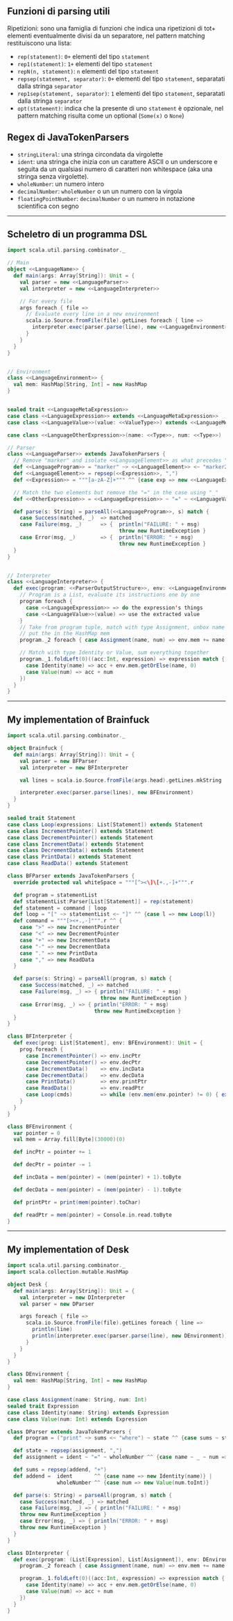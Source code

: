 ## Funzioni di parsing utili

Ripetizioni: sono una famiglia di funzioni che indica una ripetizioni di tot+ elementi eventualmente divisi da un separatore, nel pattern matching restituiscono una lista:

  - `rep(statement)`: `0+` elementi del tipo `statement`
  - `rep1(statement)`: `1+` elementi del tipo `statement`
  - `repN(n, statement)`: `n` elementi del tipo `statement`
  - `repsep(statement, separator)`: `0+` elementi del tipo `statement`, separatati dalla stringa `separator`
  - `rep1sep(statement, separator)`: `1` elementi del tipo `statement`, separatati dalla stringa `separator`
  - `opt(statement)`: indica che la presente di uno `statement` è opzionale, nel pattern matching risulta come un optional (`Some(x)` o `None`)

## Regex di JavaTokenParsers

  - `stringLiteral`: una stringa circondata da virgolette
  - `ident`: una stringa che inizia con un carattere ASCII o un underscore e seguita da un qualsiasi numero di caratteri non whitespace (aka una stringa senza virgolette).
  - `wholeNumber`: un numero intero
  - `decimalNumber`: `wholeNumber` o un un numero con la virgola
  - `floatingPointNumber`: `decimalNumber` o un numero in notazione scientifica con segno

--------------------
## Scheletro di un programma DSL



``` scala
import scala.util.parsing.combinator._

// Main
object <<LanguageName>> {
  def main(args: Array[String]): Unit = {
    val parser = new <<LanguageParser>>
    val interpreter = new <<LanguageInterpreter>>

    // For every file
    args foreach { file =>
      // Evaluate every line in a new environment
      scala.io.Source.fromFile(file).getLines foreach { line =>
        interpreter.exec(parser.parse(line), new <<LanguageEnvironment>>)
      }
    }
  }
}


// Environment
class <<LanguageEnvironment>> {
  val mem: HashMap[String, Int] = new HashMap
}


sealed trait <<LanguageMetaExpression>>
case class <<LanguageExpression>> extends <<LanguageMetaExpression>>
case class <<LanguageValue>>(value: <<ValueType>>) extends <<LanguageMetaExpression>>

case class <<LanguageOtherExpression>>(name: <<Type>>, num: <<Type>>)

// Parser
class <<LanguageParser>> extends JavaTokenParsers {
  // Remove "marker" and isolate <<LanguageElement>> as what precedes "marker2"
  def <<LanguageProgram>> = "marker" ~> <<LanguageElement>> <~ "marker2"
  def <<LanguageElement>> = repsep(<<Expression>>, ",")
  def <<Expression>> = """[a-zA-Z]+""" ^^ {case exp => new <<LanguageExpression>>}

  // Match the two elements but remove the "=" in the case using "_"
  def <<OtherExpression>> = <<LanguageExpression>> ~ "=" ~ <<LanguageValue>> ^^ {case expression ~ _ ~ value => new <<LanguageOtherExpression>>(name, value.toInt)}

  def parse(s: String) = parseAll(<<LanguageProgram>>, s) match {
    case Success(matched, _)  => matched
    case Failure(msg, _)      => {  println("FAILURE: " + msg)
                                    throw new RuntimeException }
    case Error(msg, _)        => {  println("ERROR: " + msg)
                                    throw new RuntimeException }
  }
}


// Interpreter
class <<LanguageInterpreter>> {
  def exec(program: <<ParserOutputStructure>>, env: <<LanguageEnvironment>>): Int = {
    // Program is a List, evaluate its instructions one by one
    program foreach {
      case <<LanguageExpression>> => do the expression's things
      case <<LanguageValue>>(value) => use the extracted value
    }
    // Take from program tuple, match with type Assignment, unbox name and num
    // put the in the HashMap mem
    program._2 foreach { case Assignment(name, num) => env.mem += name -> num }

    // Match with type Identity or Value, sum everything together
    program._1.foldLeft(0)((acc:Int, expression) => expression match {
      case Identity(name) => acc + env.mem.getOrElse(name, 0)
      case Value(num) => acc + num
    })
  }
}
```

---
## My implementation of Brainfuck

``` scala
import scala.util.parsing.combinator._

object Brainfuck {
  def main(args: Array[String]): Unit = {
    val parser = new BFParser
    val interpreter = new BFInterpreter

    val lines = scala.io.Source.fromFile(args.head).getLines.mkString

    interpreter.exec(parser.parse(lines), new BFEnvironment)
  }
}

sealed trait Statement
case class Loop(expressions: List[Statement]) extends Statement
case class IncrementPointer() extends Statement
case class DecrementPointer() extends Statement
case class IncrementData() extends Statement
case class DecrementData() extends Statement
case class PrintData() extends Statement
case class ReadData() extends Statement

class BFParser extends JavaTokenParsers {
  override protected val whiteSpace = """[^><\]\[+.,-]+""".r

  def program = statementList
  def statementList:Parser[List[Statement]] = rep(statement)
  def statement = command | loop
  def loop = "[" ~> statementList <~ "]" ^^ {case l => new Loop(l)}
  def command = """[><+.,-]""".r ^^ {
    case ">" => new IncrementPointer
    case "<" => new DecrementPointer
    case "+" => new IncrementData
    case "-" => new DecrementData
    case "." => new PrintData
    case "," => new ReadData
  }

  def parse(s: String) = parseAll(program, s) match {
    case Success(matched, _) => matched
    case Failure(msg, _) => { println("FAILURE: " + msg)
                              throw new RuntimeException }
    case Error(msg, _) => { println("ERROR: " + msg)
                            throw new RuntimeException }
  }
}

class BFInterpreter {
  def exec(prog: List[Statement], env: BFEnvironment): Unit = {
    prog.foreach {
      case IncrementPointer() => env.incPtr
      case DecrementPointer() => env.decPtr
      case IncrementData()    => env.incData
      case DecrementData()    => env.decData
      case PrintData()        => env.printPtr
      case ReadData()         => env.readPtr
      case Loop(cmds)         => while (env.mem(env.pointer) != 0) { exec(cmds, env) }
    }
  }
}

class BFEnvironment {
  var pointer = 0
  val mem = Array.fill[Byte](30000)(0)

  def incPtr = pointer += 1

  def decPtr = pointer -= 1

  def incData = mem(pointer) = (mem(pointer) + 1).toByte

  def decData = mem(pointer) = (mem(pointer) - 1).toByte

  def printPtr = print(mem(pointer).toChar)

  def readPtr = mem(pointer) = Console.in.read.toByte
}
```

---
## My implementation of Desk

``` scala
import scala.util.parsing.combinator._
import scala.collection.mutable.HashMap

object Desk {
  def main(args: Array[String]): Unit = {
    val interpreter = new DInterpreter
    val parser = new DParser

    args foreach { file =>
      scala.io.Source.fromFile(file).getLines foreach { line =>
        println(line)
        println(interpreter.exec(parser.parse(line), new DEnvironment))
      }
    }
  }
}

class DEnvironment {
  val mem: HashMap[String, Int] = new HashMap
}

case class Assignment(name: String, num: Int)
sealed trait Expression
case class Identity(name: String) extends Expression
case class Value(num: Int) extends Expression

class DParser extends JavaTokenParsers {
  def program = ("print" ~> sums <~ "where") ~ state ^^ {case sums ~ state => (sums, state)}

  def state = repsep(assignment, ",")
  def assignment = ident ~ "=" ~ wholeNumber ^^ {case name ~ _ ~ num => (new Assignment(name, num.toInt))}

  def sums = repsep(addend, "+")
  def addend =  ident       ^^ {case name => new Identity(name)} |
                wholeNumber ^^ {case num => new Value(num.toInt)}

  def parse(s: String) = parseAll(program, s) match {
    case Success(matched, _) => matched
    case Failure(msg, _) => { println("FAILURE: " + msg)
    throw new RuntimeException }
    case Error(msg, _) => { println("ERROR: " + msg)
    throw new RuntimeException }
  }
}

class DInterpreter {
  def exec(program: (List[Expression], List[Assignment]), env: DEnvironment): Int = {
    program._2 foreach { case Assignment(name, num) => env.mem += name -> num }

    program._1.foldLeft(0)((acc:Int, expression) => expression match {
      case Identity(name) => acc + env.mem.getOrElse(name, 0)
      case Value(num) => acc + num
    })
  }
}
```
